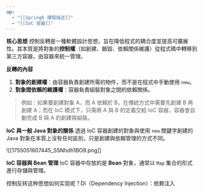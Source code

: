 ```yaml
---
up:
  - "[[Spring6 課程描述]]"
  - "[[IoC 容器]]"
---
```

**核心思想**
控制反轉是一種軟體設計思想，旨在降低程式的耦合度並提高可擴展性。其本質是將對象的**控制權**（如創建、銷毀、依賴關係維護）從程式碼中轉移到第三方容器，由容器來統一管理。

**反轉的內容**

1. **對象的創建權**：由容器負責創建所需的物件，而不是在程式中手動使用 `new`。
2. **對象間依賴的維護權**：容器負責組裝對象之間的依賴關係。

> 例如：如果要創建對象 A，而 A 依賴於 B，在傳統方式中需要先創建 B 再創建 A；而在 IoC 模式下，只需將 A 與 B 的定義交給 IoC 容器，容器會自動完成 B 與 A 的創建與組裝。

**IoC 與一般 Java 對象的關係**
透過 IoC 容器創建的對象與使用 `new` 關鍵字創建的 Java 對象在本質上沒有任何區別，只是創建與依賴管理的方式不同。

![[1755051607445_S5Nhdh1BO9.png]]

**IoC 容器與 Bean 管理**
IoC 容器中存放的是 **Bean** 對象，通常以 `Map` 集合的形式進行存儲與管理。

控制反转这种思想如何实现呢？DI（Dependency Injection）：依赖注入